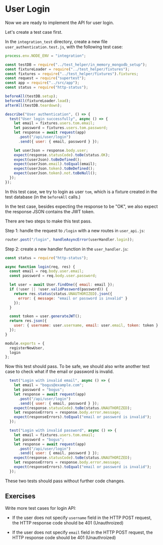 # User Login

Now we are ready to implement the API for user login.

Let's create a test case first.

In the `integration_test` directory, create a new file `user_authentication.test.js`, with the following test case:

```javascript
process.env.NODE_ENV = "integration";

const testDB = require("../test_helper/in_memory_mongodb_setup");
const fixtureLoader = require("../test_helper/fixtures");
const fixtures = require("../test_helper/fixtures").fixtures;
const request = require("supertest");
const app = require("../src/app");
const status = require("http-status");

beforeAll(testDB.setup);
beforeAll(fixtureLoader.load);
afterAll(testDB.teardown);

describe("User authentication", () => {
  test("User login successfully", async () => {
    let email = fixtures.users.tom.email;
    let password = fixtures.users.tom.password;
    let response = await request(app)
      .post("/api/user/login")
      .send({ user: { email, password } });

    let userJson = response.body.user;
    expect(response.statusCode).toBe(status.OK);
    expect(userJson).toBeDefined();
    expect(userJson.email).toEqual(email);
    expect(userJson.token).toBeDefined();
    expect(userJson.token).not.toBeNull();
  });
});
```

In this test case, we try to login as user `tom`, which is a fixture created in the test database (in the `beforeAll` calls.)

In the test case, besides expecting the response to be "OK", we also expect the response JSON contains the JWT token.

There are two steps to make this test pass.

Step 1: handle the request to `/login` with a new routes in `user_api.js`:

```javascript
router.post("/login", handleAsyncError(userHandler.login));
```

Step 2: create a new handler function in the `user_handler.js`:

```javascript
const status = require("http-status");

async function login(req, res) {
  const email = req.body.user.email;
  const password = req.body.user.password;

  let user = await User.findOne({ email: email });
  if (!user || !user.validPassword(password)) {
    return res.status(status.UNAUTHORIZED).json({
      error: { message: "email or password is invalid" }
    });
  }

  const token = user.generateJWT();
  return res.json({
    user: { username: user.username, email: user.email, token: token }
  });
}

module.exports = {
  registerNewUser,
  login
};
```

Now this test should pass. To be safe, we should also write another test case to check what if the email or password is invalid.

```javascript
  test("Login with invalid email", async () => {
    let email = "bogus@example.com";
    let password = "bogus";
    let response = await request(app)
      .post("/api/user/login")
      .send({ user: { email, password } });
    expect(response.statusCode).toBe(status.UNAUTHORIZED);
    let responseErrors = response.body.error.message;
    expect(responseErrors).toEqual("email or password is invalid");
  });

  test("Login with invalid password", async () => {
    let email = fixtures.users.tom.email;
    let password = "bogus";
    let response = await request(app)
      .post("/api/user/login")
      .send({ user: { email, password } });
    expect(response.statusCode).toBe(status.UNAUTHORIZED);
    let responseErrors = response.body.error.message;
    expect(responseErrors).toEqual("email or password is invalid");
  });
```

These two tests should pass without further code changes.

## Exercises

Write more test cases for login API:

- If the user does not specify `username` field in the HTTP POST request, the HTTP response code should be 401 (Unauthroized)

- If the user does not specify `email` field in the HTTP POST request, the HTTP response code should be 401 (Unauthroized)
